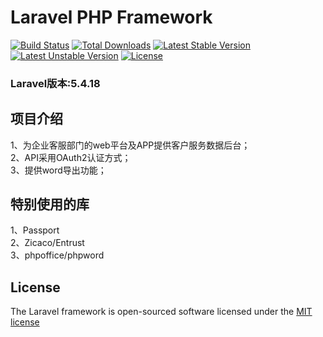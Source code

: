 # Laravel PHP Framework

[![Build Status](https://travis-ci.org/laravel/framework.svg)](https://travis-ci.org/laravel/framework)
[![Total Downloads](https://poser.pugx.org/laravel/framework/d/total.svg)](https://packagist.org/packages/laravel/framework)
[![Latest Stable Version](https://poser.pugx.org/laravel/framework/v/stable.svg)](https://packagist.org/packages/laravel/framework)
[![Latest Unstable Version](https://poser.pugx.org/laravel/framework/v/unstable.svg)](https://packagist.org/packages/laravel/framework)
[![License](https://poser.pugx.org/laravel/framework/license.svg)](https://packagist.org/packages/laravel/framework)

### Laravel版本:5.4.18<br>

## 项目介绍

1、为企业客服部门的web平台及APP提供客户服务数据后台；<br>
2、API采用OAuth2认证方式；<br>
3、提供word导出功能；

## 特别使用的库
1、Passport<br>
2、Zicaco/Entrust<br>
3、phpoffice/phpword<br>

## License

The Laravel framework is open-sourced software licensed under the [MIT license](http://opensource.org/licenses/MIT)
